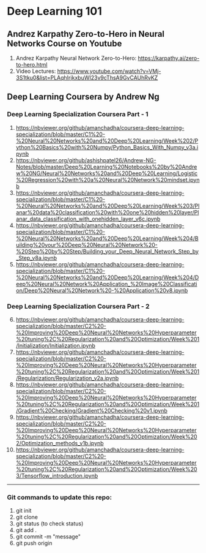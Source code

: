 # Deep Learning 101


## Andrez Karpathy Zero-to-Hero in Neural Networks Course on Youtube
1. Andrez Karpathy Neural Network Zero-to-Hero: https://karpathy.ai/zero-to-hero.html
2. Video Lectures: https://www.youtube.com/watch?v=VMj-3S1tku0&list=PLAqhIrjkxbuWI23v9cThsA9GvCAUhRvKZ


## Deep Learning Coursera by Andrew Ng

### Deep Learning Specialization Coursera Part - 1
1. https://nbviewer.org/github/amanchadha/coursera-deep-learning-specialization/blob/master/C1%20-%20Neural%20Networks%20and%20Deep%20Learning/Week%202/Python%20Basics%20with%20Numpy/Python_Basics_With_Numpy_v3a.ipynb
2. https://nbviewer.org/github/ashishpatel26/Andrew-NG-Notes/blob/master/Deep%20Learning%20Notebooks%20by%20Andrew%20NG/Neural%20Networks%20and%20Deep%20Learning/Logistic%20Regression%20with%20a%20Neural%20Network%20mindset.ipynb
3. https://nbviewer.org/github/amanchadha/coursera-deep-learning-specialization/blob/master/C1%20-%20Neural%20Networks%20and%20Deep%20Learning/Week%203/Planar%20data%20classification%20with%20one%20hidden%20layer/Planar_data_classification_with_onehidden_layer_v6c.ipynb
4. https://nbviewer.org/github/amanchadha/coursera-deep-learning-specialization/blob/master/C1%20-%20Neural%20Networks%20and%20Deep%20Learning/Week%204/Building%20your%20Deep%20Neural%20Network%20-%20Step%20by%20Step/Building_your_Deep_Neural_Network_Step_by_Step_v8a.ipynb
5. https://nbviewer.org/github/amanchadha/coursera-deep-learning-specialization/blob/master/C1%20-%20Neural%20Networks%20and%20Deep%20Learning/Week%204/Deep%20Neural%20Network%20Application_%20Image%20Classification/Deep%20Neural%20Network%20-%20Application%20v8.ipynb

### Deep Learning Specialization Coursera Part - 2
6. https://nbviewer.org/github/amanchadha/coursera-deep-learning-specialization/blob/master/C2%20-%20Improving%20Deep%20Neural%20Networks%20Hyperparameter%20tuning%2C%20Regularization%20and%20Optimization/Week%201/Initialization/Initialization.ipynb
7. https://nbviewer.org/github/amanchadha/coursera-deep-learning-specialization/blob/master/C2%20-%20Improving%20Deep%20Neural%20Networks%20Hyperparameter%20tuning%2C%20Regularization%20and%20Optimization/Week%201/Regularization/Regularization_v2a.ipynb
8. https://nbviewer.org/github/amanchadha/coursera-deep-learning-specialization/blob/master/C2%20-%20Improving%20Deep%20Neural%20Networks%20Hyperparameter%20tuning%2C%20Regularization%20and%20Optimization/Week%201/Gradient%20Checking/Gradient%20Checking%20v1.ipynb
9. https://nbviewer.org/github/amanchadha/coursera-deep-learning-specialization/blob/master/C2%20-%20Improving%20Deep%20Neural%20Networks%20Hyperparameter%20tuning%2C%20Regularization%20and%20Optimization/Week%202/Optimization_methods_v1b.ipynb
10. https://nbviewer.org/github/amanchadha/coursera-deep-learning-specialization/blob/master/C2%20-%20Improving%20Deep%20Neural%20Networks%20Hyperparameter%20tuning%2C%20Regularization%20and%20Optimization/Week%203/Tensorflow_introduction.ipynb
----------------------------------------------------------------------------------------------------------------------------------
### Git commands to update this repo:
1. git init
2. git clone <url> 
3. git status (to check status)
4. git add .
5. git commit -m "message"
6. git push origin <main>
